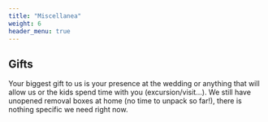 ```yaml
---
title: "Miscellanea"
weight: 6
header_menu: true
---
```


## Gifts
Your biggest gift to us is your presence at the wedding or anything that will allow us or the kids spend time with you (excursion/visit...).
We still have unopened removal boxes at home (no time to unpack so far!), there is nothing specific we need right now.
